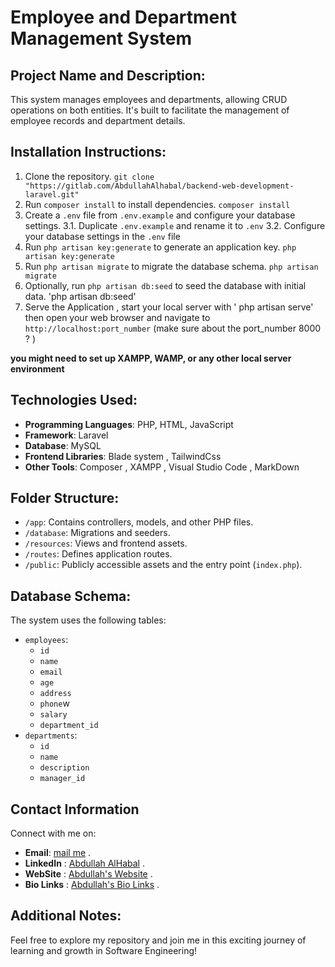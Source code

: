 # Employee and Department Management System

## Project Name and Description:
This system manages employees and departments, allowing CRUD operations on both entities. It's built to facilitate the management of employee records and department details.

## Installation Instructions:
1. Clone the repository. `git clone "https://gitlab.com/AbdullahAlhabal/backend-web-development-laravel.git" `
2. Run `composer install` to install dependencies. `composer install`
3. Create a `.env` file from `.env.example` and configure your database settings.
3.1. Duplicate `.env.example` and rename it to `.env` 
3.2. Configure your database settings in the `.env` file 
4. Run `php artisan key:generate` to generate an application key. `php artisan key:generate`
5. Run `php artisan migrate` to migrate the database schema. `php artisan migrate`
6. Optionally, run `php artisan db:seed` to seed the database with initial data. 'php artisan db:seed'
7. Serve the Application , start your local server with ' php artisan serve' then open your web browser and navigate to `http://localhost:port_number` (make sure about the port_number 8000 ? )

**you might need to set up XAMPP, WAMP, or any other local server environment**

## Technologies Used:
- **Programming Languages**: PHP, HTML, JavaScript
- **Framework**: Laravel
- **Database**: MySQL
- **Frontend Libraries**: Blade system , TailwindCss
- **Other Tools**: Composer , XAMPP , Visual Studio Code , MarkDown 

## Folder Structure:
- `/app`: Contains controllers, models, and other PHP files.
- `/database`: Migrations and seeders.
- `/resources`: Views and frontend assets.
- `/routes`: Defines application routes.
- `/public`: Publicly accessible assets and the entry point (`index.php`).

## Database Schema:
The system uses the following tables:
- `employees`: 
  - `id`
  - `name`
  - `email`
  - `age`
  - `address`
  - `phone`w
  - `salary`
  - `department_id`
- `departments`:
  - `id`
  - `name`
  - `description`
  - `manager_id`

## Contact Information
Connect with me on:
- **Email**: [mail me](mailto:dbnkalhbalb@gmail.com) .
- **LinkedIn** : [Abdullah AlHabal](https://www.linkedin.com/in/engabdullahalhabal/) .
- **WebSite** : [Abdullah's Website](http://abdullah.infinityfreeapp.com/) .
- **Bio Links** : [Abdullah's Bio Links](https://abdullahalhbal.bio.link/) .

## Additional Notes:
Feel free to explore my repository and join me in this exciting journey of learning and growth in Software Engineering!

